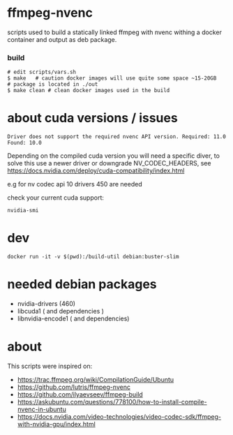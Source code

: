# ffmpeg-nvenc

scripts used to build a statically linked ffmpeg with nvenc withing a docker container and output as deb package.

### build

    # edit scripts/vars.sh 
    $ make   # caution docker images will use quite some space ~15-20GB
    # package is located in ./out
    $ make clean # clean docker images used in the build

# about cuda versions / issues 

    Driver does not support the required nvenc API version. Required: 11.0 Found: 10.0

Depending on the compiled cuda version you will need a specific diver, to solve this use a newer driver 
or downgrade NV_CODEC_HEADERS, see https://docs.nvidia.com/deploy/cuda-compatibility/index.html

e.g for nv codec api 10 drivers 450 are needed

check your current cuda support:

    nvidia-smi

# dev

    docker run -it -v $(pwd):/build-util debian:buster-slim

# needed debian packages

* nvidia-drivers (460)
* libcuda1 ( and dependencies ) 
* libnvidia-encode1 ( and dependencies)

# about

This scripts were inspired on:

* https://trac.ffmpeg.org/wiki/CompilationGuide/Ubuntu
* https://github.com/lutris/ffmpeg-nvenc
* https://github.com/ilyaevseev/ffmpeg-build
* https://askubuntu.com/questions/778100/how-to-install-compile-nvenc-in-ubuntu
* https://docs.nvidia.com/video-technologies/video-codec-sdk/ffmpeg-with-nvidia-gpu/index.html
